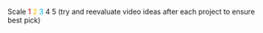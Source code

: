 Scale <span style="color:#c00000">1</span> <span style="color:#ffc000">2</span> <span style="color:#ffff00"><span style="color:#ffff00"><span style="color:#00b0f0">3</span></span></span> 4 5 (try and reevaluate video ideas after each project to ensure best pick)

